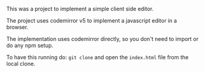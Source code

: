 This was a project to implement a simple client side editor. 

The project uses codemirror v5 to implement a javascript editor in a browser. 

The implementation uses codemirror directly, so you don't need to import or do any npm setup.

To have this running do:
`git clone` and open the `index.html` file from the local clone.

